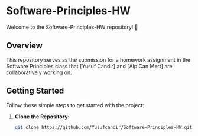 # Software-Principles-HW
Welcome to the Software-Principles-HW repository! 🚀

## Overview

This repository serves as the submission for a homework assignment in the Software Principles class that [Yusuf Candır] and [Alp Can Mert] are collaboratively working on. 

## Getting Started

Follow these simple steps to get started with the project:

1. **Clone the Repository:**
   ```bash
   git clone https://github.com/Yusufcandir/Software-Principles-HW.git


